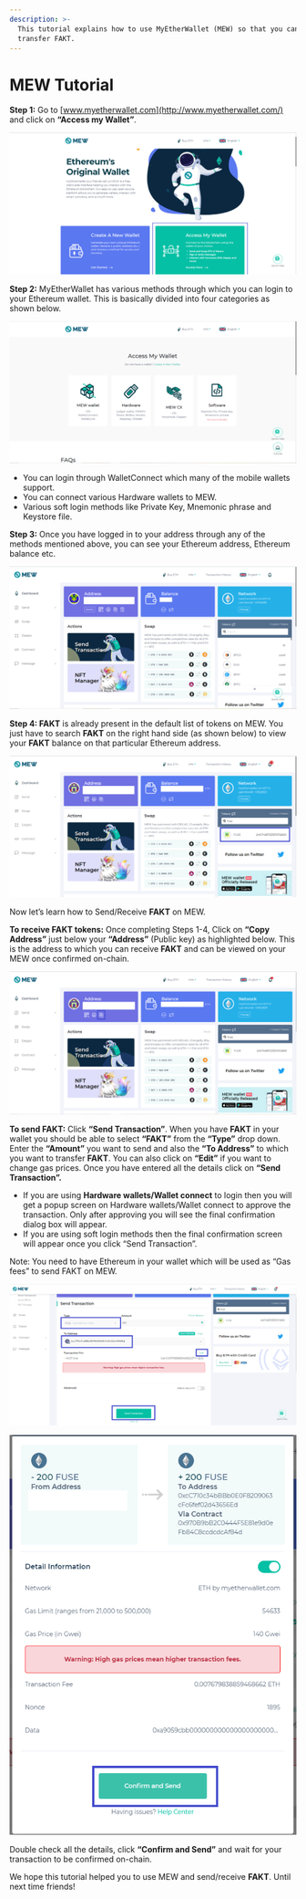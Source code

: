 ```yaml
---
description: >-
  This tutorial explains how to use MyEtherWallet (MEW) so that you can view and
  transfer FAKT.
---
```


# MEW Tutorial

**Step 1:** Go to [www.myetherwallet.com](http://www.myetherwallet.com/) and click on **“Access my Wallet”**.

![](../.gitbook/assets/2%20%283%29.png)

**Step 2:** MyEtherWallet has various methods through which you can login to your Ethereum wallet. This is basically divided into four categories as shown below.

![](../.gitbook/assets/1%20%282%29.png)

* You can login through WalletConnect which many of the mobile wallets support.
* You can connect various Hardware wallets to MEW.
* Various soft login methods like Private Key, Mnemonic phrase and Keystore file.

**Step 3:** Once you have logged in to your address through any of the methods mentioned above, you can see your Ethereum address, Ethereum balance etc.

![](../.gitbook/assets/6%20%283%29.png)

**Step 4: FAKT** is already present in the default list of tokens on MEW. You just have to search **FAKT** on the right hand side \(as shown below\) to view your **FAKT** balance on that particular Ethereum address.

![](../.gitbook/assets/7%20%282%29.png)

Now let’s learn how to Send/Receive **FAKT** on MEW.

**To receive FAKT tokens:** Once completing Steps 1-4, Click on **“Copy Address”** just below your **“Address”** \(Public key\) as highlighted below. This is the address to which you can receive **FAKT** and can be viewed on your MEW once confirmed on-chain.

![](../.gitbook/assets/8.png)

**To send FAKT:** Click **“Send Transaction”**. When you have **FAKT** in your wallet you should be able to select **“FAKT”** from the **“Type”** drop down. Enter the **“Amount”** you want to send and also the **“To Address”** to which you want to transfer **FAKT**. You can also click on **“Edit”** if you want to change gas prices. Once you have entered all the details click on **“Send Transaction”.**

* If you are using **Hardware wallets/Wallet connect** to login then you will get a popup screen on Hardware wallets/Wallet connect to approve the transaction. Only after approving you will see the final confirmation dialog box will appear.
*  If you are using soft login methods then the final confirmation screen will appear once you click “Send Transaction”.

Note: You need to have Ethereum in your wallet which will be used as “Gas fees” to send FAKT on MEW.

![](../.gitbook/assets/9%20%282%29.png)

![](../.gitbook/assets/10%20%281%29.png)

Double check all the details, click **“Confirm and Send”** and wait for your transaction to be confirmed on-chain.

We hope this tutorial helped you to use MEW and send/receive **FAKT**. Until next time friends!

